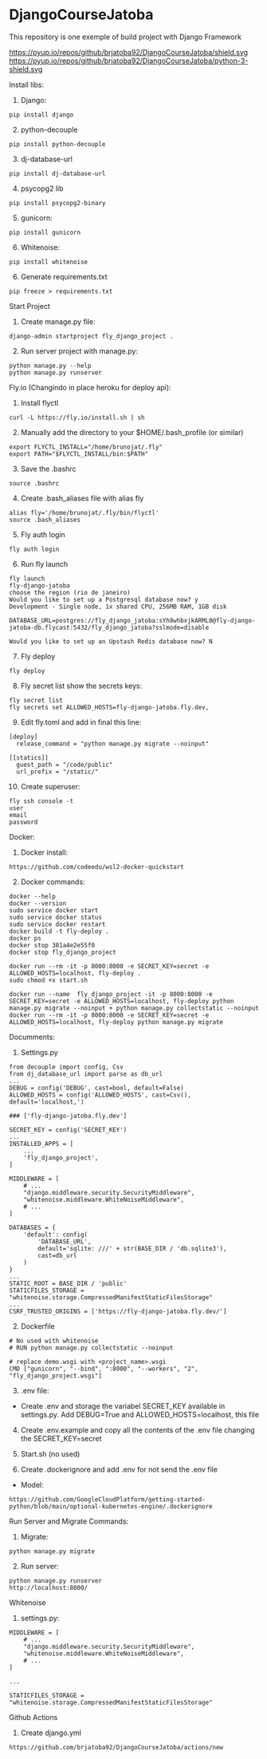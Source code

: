 # DjangoCourseJatoba
This repository is one exemple of build project with Django Framework

https://pyup.io/repos/github/brjatoba92/DjangoCourseJatoba/shield.svg
https://pyup.io/repos/github/brjatoba92/DjangoCourseJatoba/python-3-shield.svg


Install libs:

1. Django:
```console
pip install django
```

2. python-decouple
```console
pip install python-decouple
```

3. dj-database-url
```console
pip install dj-database-url
```

4. psycopg2 lib
```console
pip install psycopg2-binary
```

5. gunicorn:
```console
pip install gunicorn
```

6. Whitenoise:
```console
pip install whitenoise
```

6. Generate requirements.txt
```console
pip freeze > requirements.txt
```


Start Project

1. Create manage.py file:
```console
django-admin startproject fly_django_project .
```

2. Run server project with manage.py:
```console
python manage.py --help
python manage.py runserver
```


Fly.io (Changindo in place heroku for deploy api):

1. Install flyctl

```console
curl -L https://fly.io/install.sh | sh
```

2. Manually add the directory to your $HOME/.bash_profile (or similar)
```console
export FLYCTL_INSTALL="/home/brunojat/.fly"
export PATH="$FLYCTL_INSTALL/bin:$PATH"
```

3. Save the .bashrc
```console
source .bashrc
```

4. Create .bash_aliases file with alias fly
```console
alias fly='/home/brunojat/.fly/bin/flyctl'
source .bash_aliases
```

5. Fly auth login
```console
fly auth login
```

6. Run fly launch
```console
fly launch
fly-django-jatoba
choose the region (rio de janeiro)
Would you like to set up a Postgresql database now? y
Development - Single node, 1x shared CPU, 256MB RAM, 1GB disk

DATABASE_URL=postgres://fly_django_jatoba:sYh8whbxjkARML0@fly-django-jatoba-db.flycast:5432/fly_django_jatoba?sslmode=disable

Would you like to set up an Upstash Redis database now? N
```

7. Fly deploy

```console
fly deploy
```

8. Fly secret list show the secrets keys:

```console
fly secret list
fly secrets set ALLOWED_HOSTS=fly-django-jatoba.fly.dev,
```

9. Edit fly.toml and add in final this line:

```console
[deploy]
  release_command = "python manage.py migrate --noinput"

[[statics]]
  guest_path = "/code/public"
  url_prefix = "/static/"
```

10. Create superuser:

```console
fly ssh console -t
user
email
password
```


Docker:

1. Docker install:

```console
https://github.com/codeedu/wsl2-docker-quickstart
```

2. Docker commands: 

```console
docker --help
docker --version
sudo service docker start
sudo service docker status
sudo service docker restart
docker build -t fly-deploy .
docker ps
docker stop 381a4e2e55f0
docker stop fly_django_project
```

```console
docker run --rm -it -p 8000:8000 -e SECRET_KEY=secret -e ALLOWED_HOSTS=localhost, fly-deploy .
sudo chmod +x start.sh
```

```console
docker run --name  fly_django_project -it -p 8000:8000 -e SECRET_KEY=secret -e ALLOWED_HOSTS=localhost, fly-deploy python manage.py migrate --noinput + python manage.py collectstatic --noinput
docker run --rm -it -p 8000:8000 -e SECRET_KEY=secret -e ALLOWED_HOSTS=localhost, fly-deploy python manage.py migrate
```

Documments:

1. Settings.py 

```console
from decouple import config, Csv
from dj_database_url import parse as db_url
...
DEBUG = config('DEBUG', cast=bool, default=False)
ALLOWED_HOSTS = config('ALLOWED_HOSTS', cast=Csv(), default='localhost,') 

### ['fly-django-jatoba.fly.dev']

SECRET_KEY = config('SECRET_KEY')
...
INSTALLED_APPS = [
    ...
    'fly_django_project',
]

MIDDLEWARE = [
    # ...
    "django.middleware.security.SecurityMiddleware",
    "whitenoise.middleware.WhiteNoiseMiddleware",
    # ...
]

DATABASES = {
    'default': config(
        'DATABASE_URL', 
        default='sqlite: ///' + str(BASE_DIR / 'db.sqlite3'), 
        cast=db_url
    )
}
...
STATIC_ROOT = BASE_DIR / 'public'
STATICFILES_STORAGE = "whitenoise.storage.CompressedManifestStaticFilesStorage"
...
CSRF_TRUSTED_ORIGINS = ['https://fly-django-jatoba.fly.dev/']

```

2. Dockerfile
```console
# No used with whitenoise 
# RUN python manage.py collectstatic --noinput

# replace demo.wsgi with <project_name>.wsgi
CMD ["gunicorn", "--bind", ":8000", "--workers", "2", "fly_django_project.wsgi"]
```

3. .env file:
- Create .env and storage the variabel SECRET_KEY available in settings.py. Add DEBUG=True and ALLOWED_HOSTS=localhost, this file

4. Create .env.example and copy all the contents of the .env file changing the SECRET_KEY=secret

5. Start.sh (no used)

6. Create .dockerignore and add .env for not send the .env file
- Model:
```console
https://github.com/GoogleCloudPlatform/getting-started-python/blob/main/optional-kubernetes-engine/.dockerignore
```


Run Server and Migrate Commands:

1. Migrate:

```console
python manage.py migrate
```

2. Run server:
```console
python manage.py runserver
http://localhost:8000/
```


Whitenoise

1. settings.py:
```console
MIDDLEWARE = [
    # ...
    "django.middleware.security.SecurityMiddleware",
    "whitenoise.middleware.WhiteNoiseMiddleware",
    # ...
]

...

STATICFILES_STORAGE = "whitenoise.storage.CompressedManifestStaticFilesStorage"
```


Github Actions

1. Create django.yml
```console
https://github.com/brjatoba92/DjangoCourseJatoba/actions/new
```

